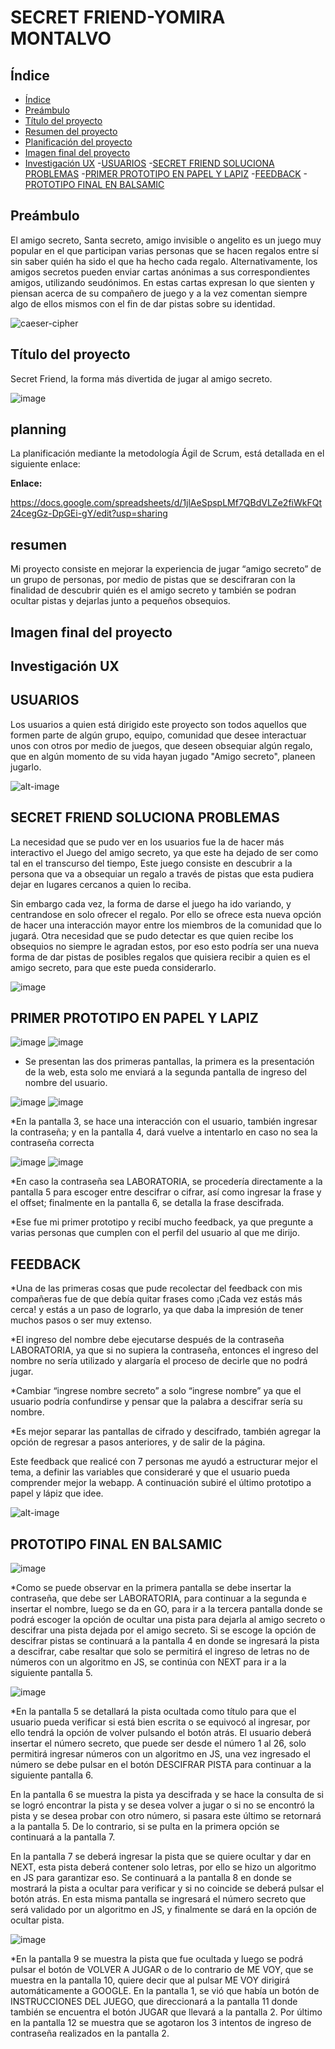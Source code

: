 # SECRET FRIEND-YOMIRA MONTALVO

## Índice

- [Índice](#índice)
- [Preámbulo](#preámbulo)
- [Título del proyecto](#Titulo-del-proyecto)
- [Resumen del proyecto](#resumen)
- [Planificación del proyecto](#planning)
- [Imagen final del proyecto](#Imagen-final-del-proyecto)
- [Investigación UX](#Investigacion-UX)
   -[USUARIOS](#Usuarios)
   -[SECRET FRIEND SOLUCIONA PROBLEMAS](#SECRET-FRIEND-IN-PROBLEMS)
   -[PRIMER PROTOTIPO EN PAPEL Y LAPIZ](#Primer-prototipo)
   -[FEEDBACK](#FEEDBACK)
   -[PROTOTIPO FINAL EN BALSAMIC](#Prototipo-final)

## Preámbulo

El amigo secreto, Santa secreto, amigo invisible o angelito es un juego muy popular en el que participan varias personas que se hacen regalos entre sí sin saber quién ha sido el que ha hecho cada regalo. Alternativamente, los amigos secretos pueden enviar cartas anónimas a sus correspondientes amigos, utilizando seudónimos. En estas cartas expresan lo que sienten y piensan acerca de su compañero de juego y a la vez comentan siempre algo de ellos mismos con el fin de dar pistas sobre su identidad.


  ![caeser-cipher](https://muchosidad.files.wordpress.com/2010/12/amigo-secreto.jpg)

## Título del proyecto

Secret Friend, la forma más divertida de jugar al amigo secreto.

   ![image](https://user-images.githubusercontent.com/51206472/58820623-b5cceb00-85f8-11e9-867b-7913e0cccc3e.png)
## planning
 
La planificación mediante la metodología Ágil de Scrum, está detallada en el siguiente enlace:

**Enlace:**

  <https://docs.google.com/spreadsheets/d/1jlAeSpspLMf7QBdVLZe2fiWkFQt24cegGz-DpGEi-gY/edit?usp=sharing>

## resumen
Mi proyecto consiste en mejorar la experiencia de jugar “amigo secreto” de un grupo de personas, por medio de pistas que se descifraran con la finalidad de descubrir quién es el amigo secreto y también se podran ocultar pistas y dejarlas junto a pequeños obsequios. 


## Imagen final del proyecto

## Investigación UX

  ## USUARIOS

 Los usuarios a quien está dirigido este proyecto son todos aquellos que formen parte de algún grupo, equipo, comunidad que desee interactuar unos con otros por medio de juegos, que deseen obsequiar algún regalo, que en algún momento de su vida hayan jugado  "Amigo secreto", planeen jugarlo. 

  ![alt-image](https://user-images.githubusercontent.com/51206472/58927343-cfaf2080-8713-11e9-9443-c773d93e9479.png)


 ## SECRET FRIEND SOLUCIONA PROBLEMAS


La necesidad que se pudo ver en los usuarios fue la de hacer más interactivo el Juego del amigo secreto, ya que este ha dejado de ser como tal en el transcurso del tiempo, Este juego consiste en descubrir a la persona que  va a obsequiar un regalo a través de pistas que esta pudiera dejar en lugares cercanos a quien lo reciba.

Sin embargo cada vez, la forma de darse el juego ha ido variando, y centrandose en solo ofrecer el regalo. Por ello se ofrece esta nueva opción de hacer una interacción mayor entre los miembros de la comunidad que lo jugará. 
Otra necesidad que se pudo detectar es que quien recibe los obsequios no siempre le agradan estos, por eso esto podría ser una nueva forma de dar pistas de posibles regalos que quisiera recibir a quien es el amigo secreto, para que este pueda considerarlo.

![image](https://user-images.githubusercontent.com/51206472/58929097-ffadf200-871a-11e9-960b-dd017ebaf8e1.png)


## PRIMER PROTOTIPO EN PAPEL Y LAPIZ

![image](https://user-images.githubusercontent.com/51206472/58928097-c2476580-8716-11e9-8964-5550f113b91a.png)
![image](https://user-images.githubusercontent.com/51206472/58928106-cc696400-8716-11e9-8235-c41392fad502.png)

* Se presentan las dos primeras pantallas, la primera es la presentación de la web, esta solo me enviará a la segunda pantalla de ingreso del nombre del usuario.

![image](https://user-images.githubusercontent.com/51206472/58928382-e9526700-8717-11e9-9c7f-24a62928444b.png)
![image](https://user-images.githubusercontent.com/51206472/58928398-f8d1b000-8717-11e9-8a18-9e735ec9fa47.png)

*En la pantalla 3, se hace una interacción con el usuario, también ingresar la contraseña; y en la pantalla 4, dará vuelve a intentarlo en caso no sea la contraseña correcta

![image](https://user-images.githubusercontent.com/51206472/58928594-bd83b100-8718-11e9-8a22-e8458aa906fd.png)
![image](https://user-images.githubusercontent.com/51206472/58928602-c83e4600-8718-11e9-9959-73c0990e4ccd.png)

*En caso la contraseña sea LABORATORIA, se procedería directamente a la pantalla 5 para escoger entre descifrar o cifrar, así como ingresar la frase y el offset; finalmente en la pantalla 6, se detalla la frase descifrada.

*Ese fue mi primer prototipo y recibí mucho feedback, ya que pregunte a varias personas que cumplen con el perfil del usuario al que me dirijo.

## FEEDBACK
*Una de las primeras cosas que pude recolectar del feedback con mis compañeras fue de que debía quitar frases como ¡Cada vez estás más cerca! y estás a un paso de lograrlo, ya que daba la impresión de tener muchos pasos o ser muy extenso.

*El ingreso del nombre debe ejecutarse después de la contraseña LABORATORIA, ya que si no supiera la contraseña, entonces el ingreso del nombre no sería utilizado y alargaría el proceso de decirle que no podrá jugar. 

*Cambiar “ingrese nombre secreto” a solo “ingrese nombre” ya que el usuario podría confundirse y pensar que la palabra a descifrar sería su nombre.

*Es mejor separar las pantallas de cifrado y descifrado, también agregar la opción de regresar a pasos anteriores, y de salir de la página.


Este feedback que realicé con 7 personas me ayudó a estructurar mejor el tema, a definir las variables que consideraré y que el usuario pueda comprender mejor la webapp. A continuación subiré el último prototipo a papel y lápiz que idee.

![alt-image](https://user-images.githubusercontent.com/51206472/58928821-b9a45e80-8719-11e9-8b89-d4953bb8b9d7.png)


## PROTOTIPO FINAL EN BALSAMIC
![image](https://user-images.githubusercontent.com/51206472/58830620-5975c580-8610-11e9-9022-a46b4e4b701e.png)

*Como se puede observar en la primera pantalla se debe insertar la contraseña, que debe ser LABORATORIA, para continuar a la segunda e insertar el nombre, luego se da en GO, para ir a la tercera pantalla donde se podrá escoger la opción de ocultar una pista para dejarla al amigo secreto o descifrar una pista dejada por el amigo secreto. Si se escoge la opción de descifrar pistas se continuará a la pantalla 4 en donde se ingresará la pista a descifrar, cabe resaltar que solo se permitirá el ingreso de letras no de números con un algoritmo en JS, se continúa con NEXT para ir a la siguiente pantalla 5.

![image](https://user-images.githubusercontent.com/51206472/58830674-727e7680-8610-11e9-99c3-bf25ce6393cd.png)

*En la pantalla 5 se detallará la pista ocultada como título para que el usuario pueda verificar si está bien escrita o se equivocó al ingresar, por ello tendrá la opción de volver pulsando el botón atrás. El usuario deberá insertar el número secreto, que puede ser desde el número 1 al 26, solo permitirá ingresar números con un algoritmo en JS, una vez ingresado el número se debe pulsar en el botón DESCIFRAR PISTA para continuar a la siguiente pantalla 6.

En la pantalla 6 se muestra la pista ya descifrada y se hace la consulta de si se logró encontrar la pista y se desea volver a jugar o si no se encontró la pista y se desea probar con otro número, si pasara este último se retornará a la pantalla 5. De lo contrario, si se pulta en la primera opción se continuará a la pantalla 7.

En la pantalla 7 se deberá ingresar la pista que se quiere ocultar y dar en NEXT, esta pista deberá contener solo letras, por ello se hizo un algoritmo en JS para garantizar eso. Se continuará a la pantalla 8 en donde se mostrará la pista a ocultar para verificar y si no coincide se deberá pulsar el botón atrás. En esta misma pantalla se ingresará el número secreto que será validado por un algoritmo en JS, y finalmente se dará en la opción de ocultar pista.

![image](https://user-images.githubusercontent.com/51206472/58928821-b9a45e80-8719-11e9-8b89-d4953bb8b9d7.png)

*En la pantalla 9 se muestra la pista que fue ocultada y luego se podrá pulsar el botón de VOLVER A JUGAR o de lo contrario de ME VOY, que se muestra en la pantalla 10, quiere decir que al pulsar ME VOY dirigirá automáticamente a GOOGLE. En la pantalla 1, se vió que había un botón de INSTRUCCIONES DEL JUEGO, que direccionará a la pantalla 11 donde también se encuentra el botón JUGAR que llevará a la pantalla 2. Por último en la pantalla 12 se muestra que se agotaron los 3 intentos de ingreso de contraseña realizados en la pantalla 2.

